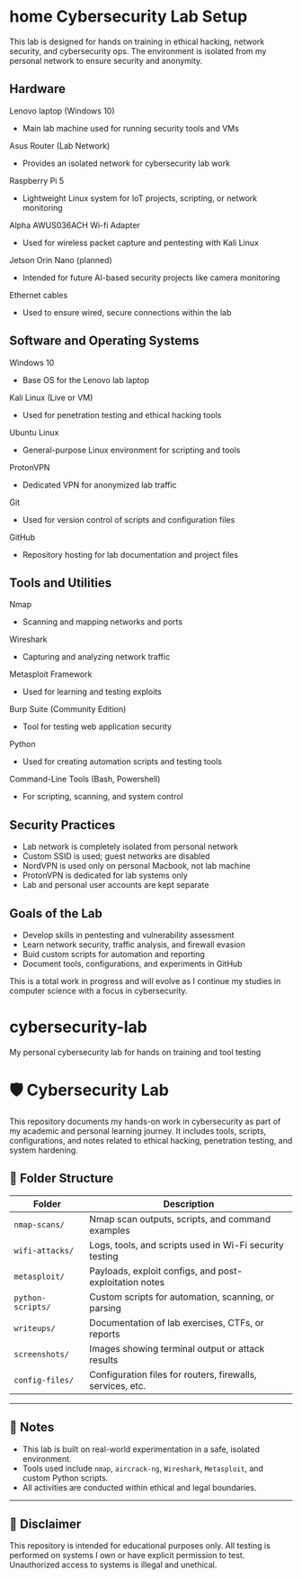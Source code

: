 
# home Cybersecurity Lab Setup

This lab is designed for hands on training in ethical hacking, network
security, and cybersecurity ops. The environment is isolated from
my personal network to ensure security and anonymity.

## Hardware

Lenovo laptop (Windows 10)
- Main lab machine used for running security tools and VMs

Asus Router (Lab Network)
- Provides an isolated network for cybersecurity lab work

Raspberry Pi 5
- Lightweight Linux system for IoT projects, scripting, or network monitoring

Alpha AWUS036ACH Wi-fi Adapter
- Used for wireless packet capture and pentesting with Kali Linux

Jetson Orin Nano (planned)
- Intended for future AI-based security projects like camera monitoring

Ethernet cables
- Used to ensure wired, secure connections within the lab

## Software and Operating Systems

Windows 10
- Base OS for the Lenovo lab laptop

Kali Linux (Live or VM)
- Used for penetration testing and ethical hacking tools

Ubuntu Linux
- General-purpose Linux environment for scripting and tools

ProtonVPN
- Dedicated VPN for anonymized lab traffic

Git
- Used for version control of scripts and configuration files

GitHub
- Repository hosting for lab documentation and project files

## Tools and Utilities

Nmap
- Scanning and mapping networks and ports

Wireshark
- Capturing and analyzing network traffic

Metasploit Framework
- Used for learning and testing exploits

Burp Suite (Community Edition)
- Tool for testing web application security

Python
- Used for creating automation scripts and testing tools

Command-Line Tools (Bash, Powershell)
- For scripting, scanning, and system control

## Security Practices

- Lab network is completely isolated from personal network
- Custom SSID is used; guest networks are disabled
- NordVPN is used only on personal Macbook, not lab machine
- ProtonVPN is dedicated for lab systems only
- Lab and personal user accounts are kept separate

## Goals of the Lab

- Develop skills in pentesting and vulnerability assessment
- Learn network security, traffic analysis, and firewall evasion
- Buid custom scripts for automation and reporting
- Document tools, configurations, and experiments in GitHub

This is a total work in progress and will evolve as I continue my studies 
in computer science with a focus in cybersecurity.

# cybersecurity-lab
My personal cybersecurity lab for hands on training and tool testing
# 🛡️ Cybersecurity Lab

This repository documents my hands-on work in cybersecurity as part of my academic and personal learning journey. It includes tools, scripts, configurations, and notes related to ethical hacking, penetration testing, and system hardening.



## 📁 Folder Structure

| Folder            | Description |
|-------------------|-------------|
| `nmap-scans/`     | Nmap scan outputs, scripts, and command examples |
| `wifi-attacks/`   | Logs, tools, and scripts used in Wi-Fi security testing |
| `metasploit/`     | Payloads, exploit configs, and post-exploitation notes |
| `python-scripts/` | Custom scripts for automation, scanning, or parsing |
| `writeups/`       | Documentation of lab exercises, CTFs, or reports |
| `screenshots/`    | Images showing terminal output or attack results |
| `config-files/`   | Configuration files for routers, firewalls, services, etc. |

---

## 📝 Notes

- This lab is built on real-world experimentation in a safe, isolated environment.
- Tools used include `nmap`, `aircrack-ng`, `Wireshark`, `Metasploit`, and custom Python scripts.
- All activities are conducted within ethical and legal boundaries.

---

## 🔐 Disclaimer

This repository is intended for educational purposes only. All testing is performed on systems I own or have explicit permission to test. Unauthorized access to systems is illegal and unethical.

